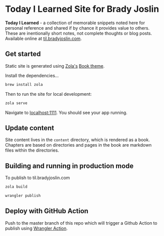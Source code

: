# Today I Learned Site for Brady Joslin

**Today I Learned** - a collection of memorable snippets noted here for personal reference and shared if by chance it provides value to others. These are inentionally short notes, not complete thoughts or blog posts. Available online at [til.bradyjoslin.com](https://til.bradyjoslin.com).

## Get started

Static site is generated using [Zola's](https://getzola.org) [Book theme](https://github.com/getzola/book).  

Install the dependencies...

```bash
brew install zola
```

Then to run the site for local development:

```bash
zola serve
```

Navigate to [localhost:1111](http://localhost:1111). You should see your app running.

## Update content

Site content lives in the `content` directory, which is rendered as a book. Chapters are based on directories and pages in the book are markdown files within the directories.

## Building and running in production mode

To publish to til.bradyjoslin.com

```bash
zola build
```

```bash
wrangler publish
```

## Deploy with GitHub Action

Push to the master branch of this repo which will trigger a Github Action to publish using [Wrangler Action](https://github.com/cloudflare/wrangler-action).
